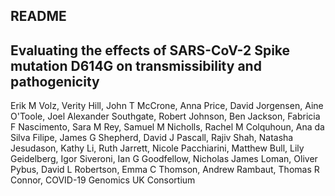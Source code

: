 ## README
 
 
## Evaluating the effects of SARS-CoV-2 Spike mutation D614G on transmissibility and pathogenicity

Erik M Volz, Verity Hill, John T McCrone, Anna Price, David Jorgensen, Aine O'Toole, Joel Alexander Southgate, Robert Johnson, Ben Jackson, Fabricia F Nascimento, Sara M Rey, Samuel M Nicholls, Rachel M Colquhoun, Ana da Silva Filipe, James G Shepherd, David J Pascall, Rajiv Shah, Natasha Jesudason, Kathy Li, Ruth Jarrett, Nicole Pacchiarini, Matthew Bull, Lily Geidelberg, Igor Siveroni, Ian G Goodfellow, Nicholas James Loman, Oliver Pybus, David L Robertson, Emma C Thomson, Andrew Rambaut, Thomas R Connor, COVID-19 Genomics UK Consortium